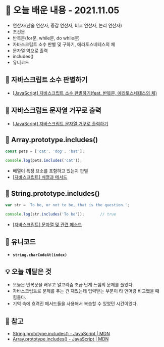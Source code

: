 # 📖 오늘 배운 내용 - 2021.11.05
- 연산자(산술 연산자, 증감 연산자, 비교 연산자, 논리 연산자)
- 조건문
- 반복문(for문, while문, do while문)
- 자바스크립트 소수 판별 및 구하기, 에라토스네테스의 체
- 문자열 역으로 출력
- includes()
- 유니코드

## 📝 자바스크립트 소수 판별하기
- [[JavaScript] 자바스크립트 소수 판별하기(feat. 반복문, 에라토스네테스의 체)](https://lakelouise.tistory.com/144)

## 📝 자바스크립트 문자열 거꾸로 출력
- [[JavaScript] 자바스크립트 문자열 거꾸로 출력하기](https://lakelouise.tistory.com/145)

## 📝 Array.prototype.includes() 
```javascript
const pets = ['cat', 'dog', 'bat'];

console.log(pets.includes('cat'));
```

- 배열이 특정 요소를 포함하고 있는지 판별
- [[자바스크립트] 배열과 메서드](https://lakelouise.tistory.com/33)

## 📝 String.prototype.includes()
```javascript
var str = 'To be, or not to be, that is the question.';

console.log(str.includes('To be'));       // true
```
- [[자바스크립트] 문자열 및 관련 메소드](https://lakelouise.tistory.com/31)

## 📝 유니코드
- **`string.charCodeAt(index)`**

## 💡 오늘 깨달은 것
- 오늘은 반복문을 배우고 알고리즘 초급 단계 느낌의 문제를 풀었다.
- 자바스크립트로 문제를 푸는 건 재밌는데 입력받는 부분이 타 언어랑 비교했을 때 힘들다.
- 기억 속에 흐려진 메서드들을 사용해서 복습할 수 있었던 시간이었다.

## 📌 참고
- [String.prototype.includes() - JavaScript | MDN](https://developer.mozilla.org/ko/docs/Web/JavaScript/Reference/Global_Objects/String/includes)
- [Array.prototype.includes() - JavaScript | MDN](https://developer.mozilla.org/ko/docs/Web/JavaScript/Reference/Global_Objects/Array/includes)